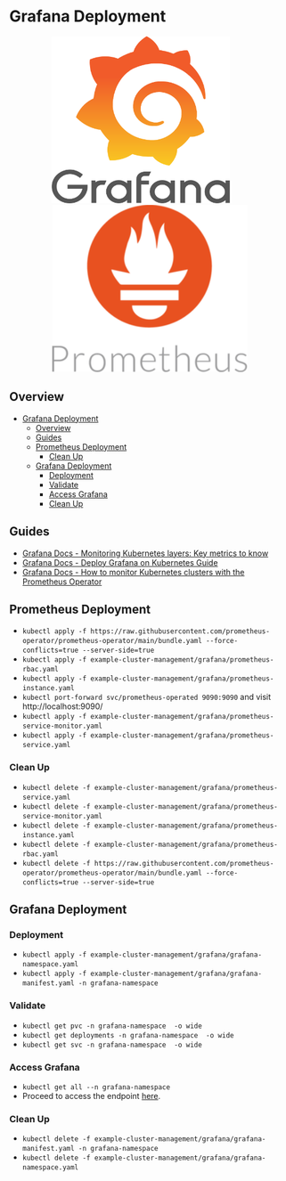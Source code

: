 # Grafana Deployment

<p align="center">
    <img src="../../imgs/grafana_logo.png" width="320" height="300"> 
    &nbsp;&nbsp;&nbsp;&nbsp;&nbsp;&nbsp;&nbsp;
    <img src="../../imgs/prometheus_logo.png" width="350" height="300">
</p>

## Overview

- [Grafana Deployment](#grafana-deployment)
  - [Overview](#overview)
  - [Guides](#guides)
  - [Prometheus Deployment](#prometheus-deployment)
    - [Clean Up](#clean-up)
  - [Grafana Deployment](#grafana-deployment-1)
    - [Deployment](#deployment)
    - [Validate](#validate)
    - [Access Grafana](#access-grafana)
    - [Clean Up](#clean-up-1)

## Guides

* [Grafana Docs - Monitoring Kubernetes layers: Key metrics to know](https://grafana.com/blog/2023/01/25/monitoring-kubernetes-layers-key-metrics-to-know/)
* [Grafana Docs - Deploy Grafana on Kubernetes Guide](https://grafana.com/docs/grafana/latest/setup-grafana/installation/kubernetes/)
* [Grafana Docs - How to monitor Kubernetes clusters with the Prometheus Operator](https://grafana.com/blog/2023/01/19/how-to-monitor-kubernetes-clusters-with-the-prometheus-operator)

## Prometheus Deployment

* ```kubectl apply -f https://raw.githubusercontent.com/prometheus-operator/prometheus-operator/main/bundle.yaml --force-conflicts=true --server-side=true```
* ```kubectl apply -f example-cluster-management/grafana/prometheus-rbac.yaml```
* ```kubectl apply -f example-cluster-management/grafana/prometheus-instance.yaml```
* ```kubectl port-forward svc/prometheus-operated 9090:9090``` and visit http://localhost:9090/
* ```kubectl apply -f example-cluster-management/grafana/prometheus-service-monitor.yaml```
* ```kubectl apply -f example-cluster-management/grafana/prometheus-service.yaml```

### Clean Up

* ```kubectl delete -f example-cluster-management/grafana/prometheus-service.yaml```
* ```kubectl delete -f example-cluster-management/grafana/prometheus-service-monitor.yaml```
* ```kubectl delete -f example-cluster-management/grafana/prometheus-instance.yaml```
* ```kubectl delete -f example-cluster-management/grafana/prometheus-rbac.yaml```
* ```kubectl delete -f https://raw.githubusercontent.com/prometheus-operator/prometheus-operator/main/bundle.yaml --force-conflicts=true --server-side=true```

## Grafana Deployment

### Deployment

* ```kubectl apply -f example-cluster-management/grafana/grafana-namespace.yaml```
* ```kubectl apply -f example-cluster-management/grafana/grafana-manifest.yaml -n grafana-namespace```

### Validate

* ```kubectl get pvc -n grafana-namespace  -o wide```
* ```kubectl get deployments -n grafana-namespace  -o wide```
* ```kubectl get svc -n grafana-namespace  -o wide```

### Access Grafana

* ```kubectl get all --n grafana-namespace```
* Proceed to access the endpoint [here](http://localhost:3000/).

### Clean Up

* ```kubectl delete -f example-cluster-management/grafana/grafana-manifest.yaml -n grafana-namespace```
* ```kubectl delete -f example-cluster-management/grafana/grafana-namespace.yaml```